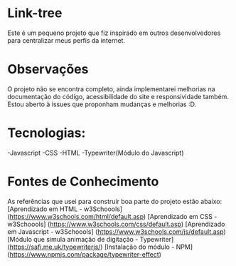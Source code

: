 # Link-tree
  Este é um pequeno projeto que fiz inspirado em outros desenvolvedores para centralizar meus perfis da internet.

# Observações
  O projeto não se encontra completo, ainda implementarei melhorias na documentação do código, acessibilidade do site e responsividade também. Estou aberto à issues que proponham mudanças e melhorias :D.

# Tecnologias:
 -Javascript
 -CSS
 -HTML
 -Typewriter(Módulo do Javascript)

# Fontes de Conhecimento
As referências que  usei para construir boa parte do projeto estão abaixo:
    [Aprendizado em HTML - w3Schoools] (https://www.w3schools.com/html/default.asp)
    [Aprendizado em CSS - w3Schoools] (https://www.w3schools.com/css/default.asp)
    [Aprendizado em Javascript - w3Schoools] (https://www.w3schools.com/js/default.asp)
    [Módulo que simula animação de digitação - Typewriter] (https://safi.me.uk/typewriterjs/)
    [Instalação do módulo - NPM] (https://www.npmjs.com/package/typewriter-effect)
